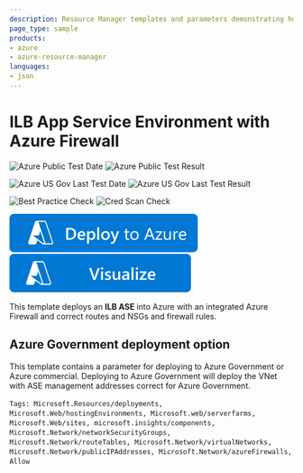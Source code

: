 ```yaml
---
description: Resource Manager templates and parameters demonstrating how to deploy App Service environment with Azure Firewall integration
page_type: sample
products:
- azure
- azure-resource-manager
languages:
- json
---
```

# ILB App Service Environment with Azure Firewall

![Azure Public Test Date](https://azurequickstartsservice.blob.core.windows.net/badges/demos/app-service-environment-azfirewall/PublicLastTestDate.svg)
![Azure Public Test Result](https://azurequickstartsservice.blob.core.windows.net/badges/demos/app-service-environment-azfirewall/PublicDeployment.svg)

![Azure US Gov Last Test Date](https://azurequickstartsservice.blob.core.windows.net/badges/demos/app-service-environment-azfirewall/FairfaxLastTestDate.svg)
![Azure US Gov Last Test Result](https://azurequickstartsservice.blob.core.windows.net/badges/demos/app-service-environment-azfirewall/FairfaxDeployment.svg)

![Best Practice Check](https://azurequickstartsservice.blob.core.windows.net/badges/demos/app-service-environment-azfirewall/BestPracticeResult.svg)
![Cred Scan Check](https://azurequickstartsservice.blob.core.windows.net/badges/demos/app-service-environment-azfirewall/CredScanResult.svg)

[![Deploy To Azure](https://raw.githubusercontent.com/Azure/azure-quickstart-templates/master/1-CONTRIBUTION-GUIDE/images/deploytoazure.svg?sanitize=true)](https://portal.azure.com/#create/Microsoft.Template/uri/https%3A%2F%2Fraw.githubusercontent.com%2FAzure%2Fazure-quickstart-templates%2Fmaster%2Fdemos%2Fapp-service-environment-azfirewall%2Fazuredeploy.json) [![Visualize](https://raw.githubusercontent.com/Azure/azure-quickstart-templates/master/1-CONTRIBUTION-GUIDE/images/visualizebutton.svg?sanitize=true)](http://armviz.io/#/?load=https%3A%2F%2Fraw.githubusercontent.com%2FAzure%2Fazure-quickstart-templates%2Fmaster%2Fdemos%2Fapp-service-environment-azfirewall%2Fazuredeploy.json)

This template deploys an **ILB ASE** into Azure with an integrated Azure Firewall and correct routes and NSGs and firewall rules.

## Azure Government deployment option

This template contains a parameter for deploying to Azure Government or Azure commercial.  Deploying to Azure Government will deploy the VNet with ASE management addresses correct for Azure Government.

`Tags: Microsoft.Resources/deployments, Microsoft.Web/hostingEnvironments, Microsoft.web/serverfarms, Microsoft.Web/sites, microsoft.insights/components, Microsoft.Network/networkSecurityGroups, Microsoft.Network/routeTables, Microsoft.Network/virtualNetworks, Microsoft.Network/publicIPAddresses, Microsoft.Network/azureFirewalls, Allow`
